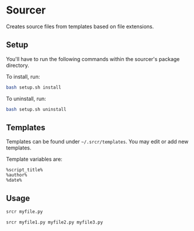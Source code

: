 # Sourcer

Creates source files from templates based on file extensions.

## Setup

You'll have to run the following commands within the sourcer's package directory.

To install, run:
```bash
bash setup.sh install
```

To uninstall, run:
```bash
bash setup.sh uninstall
```

## Templates

Templates can be found under `~/.srcr/templates`. You may edit or add new templates.

Template variables are:

```
%script_title%
%author%
%date%
```

## Usage

```bash
srcr myfile.py
```

```bash
srcr myfile1.py myfile2.py myfile3.py
```

